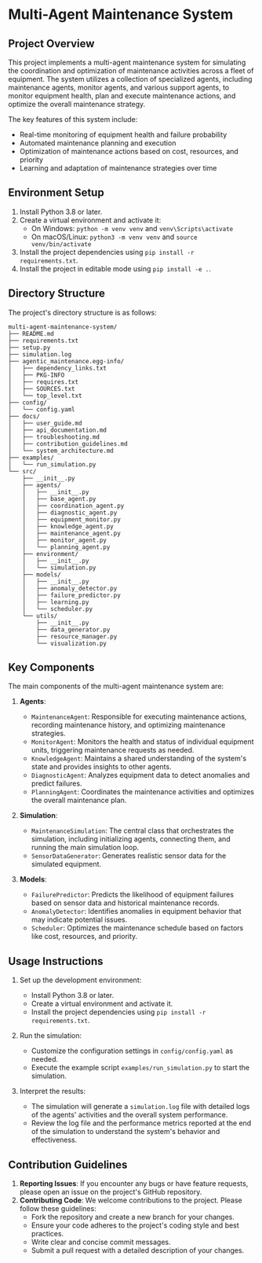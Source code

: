 # Multi-Agent Maintenance System

## Project Overview
This project implements a multi-agent maintenance system for simulating the coordination and optimization of maintenance activities across a fleet of equipment. The system utilizes a collection of specialized agents, including maintenance agents, monitor agents, and various support agents, to monitor equipment health, plan and execute maintenance actions, and optimize the overall maintenance strategy.

The key features of this system include:
- Real-time monitoring of equipment health and failure probability
- Automated maintenance planning and execution
- Optimization of maintenance actions based on cost, resources, and priority
- Learning and adaptation of maintenance strategies over time

## Environment Setup
1. Install Python 3.8 or later.
2. Create a virtual environment and activate it:
   - On Windows: `python -m venv venv` and `venv\Scripts\activate`
   - On macOS/Linux: `python3 -m venv venv` and `source venv/bin/activate`
3. Install the project dependencies using `pip install -r requirements.txt`.
4. Install the project in editable mode using `pip install -e .`.

## Directory Structure
The project's directory structure is as follows:
```
multi-agent-maintenance-system/
├── README.md
├── requirements.txt
├── setup.py
├── simulation.log
├── agentic_maintenance.egg-info/
│   ├── dependency_links.txt
│   ├── PKG-INFO
│   ├── requires.txt
│   ├── SOURCES.txt
│   └── top_level.txt
├── config/
│   └── config.yaml
├── docs/
│   ├── user_guide.md
│   ├── api_documentation.md
│   ├── troubleshooting.md
│   ├── contribution_guidelines.md
│   └── system_architecture.md
├── examples/
│   └── run_simulation.py
└── src/
    ├── __init__.py
    ├── agents/
    │   ├── __init__.py
    │   ├── base_agent.py
    │   ├── coordination_agent.py
    │   ├── diagnostic_agent.py
    │   ├── equipment_monitor.py
    │   ├── knowledge_agent.py
    │   ├── maintenance_agent.py
    │   ├── monitor_agent.py
    │   └── planning_agent.py
    ├── environment/
    │   ├── __init__.py
    │   └── simulation.py
    ├── models/
    │   ├── __init__.py
    │   ├── anomaly_detector.py
    │   ├── failure_predictor.py
    │   ├── learning.py
    │   └── scheduler.py
    └── utils/
        ├── __init__.py
        ├── data_generator.py
        ├── resource_manager.py
        └── visualization.py
```

## Key Components
The main components of the multi-agent maintenance system are:

1. **Agents**:
   - `MaintenanceAgent`: Responsible for executing maintenance actions, recording maintenance history, and optimizing maintenance strategies.
   - `MonitorAgent`: Monitors the health and status of individual equipment units, triggering maintenance requests as needed.
   - `KnowledgeAgent`: Maintains a shared understanding of the system's state and provides insights to other agents.
   - `DiagnosticAgent`: Analyzes equipment data to detect anomalies and predict failures.
   - `PlanningAgent`: Coordinates the maintenance activities and optimizes the overall maintenance plan.

2. **Simulation**:
   - `MaintenanceSimulation`: The central class that orchestrates the simulation, including initializing agents, connecting them, and running the main simulation loop.
   - `SensorDataGenerator`: Generates realistic sensor data for the simulated equipment.

3. **Models**:
   - `FailurePredictor`: Predicts the likelihood of equipment failures based on sensor data and historical maintenance records.
   - `AnomalyDetector`: Identifies anomalies in equipment behavior that may indicate potential issues.
   - `Scheduler`: Optimizes the maintenance schedule based on factors like cost, resources, and priority.

## Usage Instructions
1. Set up the development environment:
   - Install Python 3.8 or later.
   - Create a virtual environment and activate it.
   - Install the project dependencies using `pip install -r requirements.txt`.

2. Run the simulation:
   - Customize the configuration settings in `config/config.yaml` as needed.
   - Execute the example script `examples/run_simulation.py` to start the simulation.

3. Interpret the results:
   - The simulation will generate a `simulation.log` file with detailed logs of the agents' activities and the overall system performance.
   - Review the log file and the performance metrics reported at the end of the simulation to understand the system's behavior and effectiveness.

## Contribution Guidelines
1. **Reporting Issues**: If you encounter any bugs or have feature requests, please open an issue on the project's GitHub repository.
2. **Contributing Code**: We welcome contributions to the project. Please follow these guidelines:
   - Fork the repository and create a new branch for your changes.
   - Ensure your code adheres to the project's coding style and best practices.
   - Write clear and concise commit messages.
   - Submit a pull request with a detailed description of your changes.
